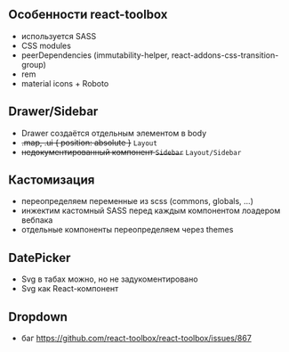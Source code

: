 ## Особенности react-toolbox

- используется SASS
- CSS modules
- peerDependencies (immutability-helper, react-addons-css-transition-group)
- rem
- material icons + Roboto

## Drawer/Sidebar

- Drawer создаётся отдельным элементом в body
- ~~.map, .ui { position: absolute }~~ `Layout`
- ~~недокументированный компонент `Sidebar`~~ `Layout/Sidebar`

## Кастомизация

- переопределяем переменные из scss (commons, globals, ...)
- инжектим кастомный SASS перед каждым компонентом лоадером вебпака
- отдельные компоненты переопределяем через themes

## DatePicker

- Svg в табах можно, но не задукоментировано
- Svg как React-компонент

## Dropdown

- баг https://github.com/react-toolbox/react-toolbox/issues/867
